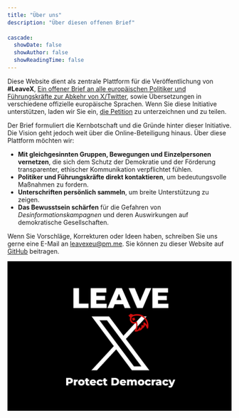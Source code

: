 ```yaml
---
title: "Über uns"
description: "Über diesen offenen Brief"

cascade:
  showDate: false
  showAuthor: false
  showReadingTime: false
---
```


Diese Website dient als zentrale Plattform für die Veröffentlichung von **#LeaveX**, [Ein offener Brief an alle europäischen Politiker und Führungskräfte zur Abkehr von X/Twitter](../), sowie Übersetzungen in verschiedene offizielle europäische Sprachen. Wenn Sie diese Initiative unterstützen, laden wir Sie ein, [die Petition](https://openpetition.eu/leavex) zu unterzeichnen und zu teilen.

Der Brief formuliert die Kernbotschaft und die Gründe hinter dieser Initiative. Die Vision geht jedoch weit über die Online-Beteiligung hinaus. Über diese Plattform möchten wir:

* **Mit gleichgesinnten Gruppen, Bewegungen und Einzelpersonen vernetzen**, die sich dem Schutz der Demokratie und der Förderung transparenter, ethischer Kommunikation verpflichtet fühlen.
* **Politiker und Führungskräfte direkt kontaktieren**, um bedeutungsvolle Maßnahmen zu fordern.
* **Unterschriften persönlich sammeln**, um breite Unterstützung zu zeigen.
* **Das Bewusstsein schärfen** für die Gefahren von _Desinformationskampagnen_ und deren Auswirkungen auf demokratische Gesellschaften.

Wenn Sie Vorschläge, Korrekturen oder Ideen haben, schreiben Sie uns gerne eine E-Mail an [leavexeu@pm.me](mailto:leavexeu%40pm.me?subject=Ideen%20für%20Leave%20X). Sie können zu dieser Website auf [GitHub](https://github.com/everton137/leavex.eu) beitragen.

![Leave X - Schützt die Demokratie](leave_x_banner.png)
